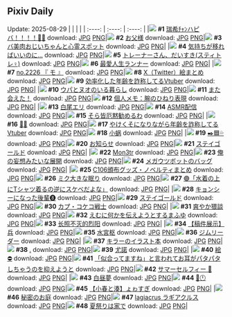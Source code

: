## Pixiv Daily
Update: 2025-08-29
|      |      |      |
| :----: | :----: | :----: |
|![](https://pixiv.microyu.workers.dev/c/240x480/img-master/img/2025/08/27/00/00/08/134366329_p0_master1200.jpg) **#1** [瑞希ﾁｬﾝハピバ！！！！🎂🎉](https://www.pixiv.net/artworks/134366329) download: [JPG](https://pixiv.microyu.workers.dev/img-original/img/2025/08/27/00/00/08/134366329_p0.jpg) [PNG](https://pixiv.microyu.workers.dev/img-original/img/2025/08/27/00/00/08/134366329_p0.png)|![](https://pixiv.microyu.workers.dev/c/240x480/img-master/img/2025/08/28/00/04/14/134403764_p0_master1200.jpg) **#2** [お父様](https://www.pixiv.net/artworks/134403764) download: [JPG](https://pixiv.microyu.workers.dev/img-original/img/2025/08/28/00/04/14/134403764_p0.jpg) [PNG](https://pixiv.microyu.workers.dev/img-original/img/2025/08/28/00/04/14/134403764_p0.png)|![](https://pixiv.microyu.workers.dev/c/240x480/img-master/img/2025/08/27/00/00/39/134366532_p0_master1200.jpg) **#3** [バ美肉おじいちゃんと心霊スポット](https://www.pixiv.net/artworks/134366532) download: [JPG](https://pixiv.microyu.workers.dev/img-original/img/2025/08/27/00/00/39/134366532_p0.jpg) [PNG](https://pixiv.microyu.workers.dev/img-original/img/2025/08/27/00/00/39/134366532_p0.png)|
|![](https://pixiv.microyu.workers.dev/c/240x480/img-master/img/2025/08/27/17/00/34/134386780_p0_master1200.jpg) **#4** [気持ちが移ればいいのに…](https://www.pixiv.net/artworks/134386780) download: [JPG](https://pixiv.microyu.workers.dev/img-original/img/2025/08/27/17/00/34/134386780_p0.jpg) [PNG](https://pixiv.microyu.workers.dev/img-original/img/2025/08/27/17/00/34/134386780_p0.png)|![](https://pixiv.microyu.workers.dev/c/240x480/img-master/img/2025/08/27/22/20/51/134398922_p0_master1200.jpg) **#5** [トレーナーさん、だいすき(スティトレ︎︎♀)](https://www.pixiv.net/artworks/134398922) download: [JPG](https://pixiv.microyu.workers.dev/img-original/img/2025/08/27/22/20/51/134398922_p0.jpg) [PNG](https://pixiv.microyu.workers.dev/img-original/img/2025/08/27/22/20/51/134398922_p0.png)|![](https://pixiv.microyu.workers.dev/c/240x480/img-master/img/2025/08/28/20/02/38/134429377_p0_master1200.jpg) **#6** [最愛人生ランナー](https://www.pixiv.net/artworks/134429377) download: [JPG](https://pixiv.microyu.workers.dev/img-original/img/2025/08/28/20/02/38/134429377_p0.jpg) [PNG](https://pixiv.microyu.workers.dev/img-original/img/2025/08/28/20/02/38/134429377_p0.png)|
|![](https://pixiv.microyu.workers.dev/c/240x480/img-master/img/2025/08/27/22/45/09/134400005_p0_master1200.jpg) **#7** [no.2226 『 モ 』](https://www.pixiv.net/artworks/134400005) download: [JPG](https://pixiv.microyu.workers.dev/img-original/img/2025/08/27/22/45/09/134400005_p0.jpg) [PNG](https://pixiv.microyu.workers.dev/img-original/img/2025/08/27/22/45/09/134400005_p0.png)|![](https://pixiv.microyu.workers.dev/c/240x480/img-master/img/2025/08/27/00/00/23/134366455_p0_master1200.jpg) **#8** [X（Twitter）絵まとめ](https://www.pixiv.net/artworks/134366455) download: [JPG](https://pixiv.microyu.workers.dev/img-original/img/2025/08/27/00/00/23/134366455_p0.jpg) [PNG](https://pixiv.microyu.workers.dev/img-original/img/2025/08/27/00/00/23/134366455_p0.png)|![](https://pixiv.microyu.workers.dev/c/240x480/img-master/img/2025/08/27/21/02/03/134395395_p0_master1200.jpg) **#9** [効率化した年齢を詐称してるVtuber](https://www.pixiv.net/artworks/134395395) download: [JPG](https://pixiv.microyu.workers.dev/img-original/img/2025/08/27/21/02/03/134395395_p0.jpg) [PNG](https://pixiv.microyu.workers.dev/img-original/img/2025/08/27/21/02/03/134395395_p0.png)|
|![](https://pixiv.microyu.workers.dev/c/240x480/img-master/img/2025/08/28/19/32/33/134428012_p0_master1200.jpg) **#10** [ウパとヌオのいる暮らし](https://www.pixiv.net/artworks/134428012) download: [JPG](https://pixiv.microyu.workers.dev/img-original/img/2025/08/28/19/32/33/134428012_p0.jpg) [PNG](https://pixiv.microyu.workers.dev/img-original/img/2025/08/28/19/32/33/134428012_p0.png)|![](https://pixiv.microyu.workers.dev/c/240x480/img-master/img/2025/08/28/20/56/01/134431305_p0_master1200.jpg) **#11** [また会えた！](https://www.pixiv.net/artworks/134431305) download: [JPG](https://pixiv.microyu.workers.dev/img-original/img/2025/08/28/20/56/01/134431305_p0.jpg) [PNG](https://pixiv.microyu.workers.dev/img-original/img/2025/08/28/20/56/01/134431305_p0.png)|![](https://pixiv.microyu.workers.dev/c/240x480/img-master/img/2025/08/28/06/00/06/134411211_p0_master1200.jpg) **#12** [個人メモ：腕のひねり表現](https://www.pixiv.net/artworks/134411211) download: [JPG](https://pixiv.microyu.workers.dev/img-original/img/2025/08/28/06/00/06/134411211_p0.jpg) [PNG](https://pixiv.microyu.workers.dev/img-original/img/2025/08/28/06/00/06/134411211_p0.png)|
|![](https://pixiv.microyu.workers.dev/c/240x480/img-master/img/2025/08/27/00/16/43/134367487_p0_master1200.jpg) **#13** [白尾エリ](https://www.pixiv.net/artworks/134367487) download: [JPG](https://pixiv.microyu.workers.dev/img-original/img/2025/08/27/00/16/43/134367487_p0.jpg) [PNG](https://pixiv.microyu.workers.dev/img-original/img/2025/08/27/00/16/43/134367487_p0.png)|![](https://pixiv.microyu.workers.dev/c/240x480/img-master/img/2025/08/28/12/02/43/134417308_p0_master1200.jpg) **#14** [ASMR配信](https://www.pixiv.net/artworks/134417308) download: [JPG](https://pixiv.microyu.workers.dev/img-original/img/2025/08/28/12/02/43/134417308_p0.jpg) [PNG](https://pixiv.microyu.workers.dev/img-original/img/2025/08/28/12/02/43/134417308_p0.png)|![](https://pixiv.microyu.workers.dev/c/240x480/img-master/img/2025/08/27/00/00/31/134366488_p0_master1200.jpg) **#15** [そら皆厄黙勧めるわ](https://www.pixiv.net/artworks/134366488) download: [JPG](https://pixiv.microyu.workers.dev/img-original/img/2025/08/27/00/00/31/134366488_p0.jpg) [PNG](https://pixiv.microyu.workers.dev/img-original/img/2025/08/27/00/00/31/134366488_p0.png)|
|![](https://pixiv.microyu.workers.dev/c/240x480/img-master/img/2025/08/27/01/26/54/134370012_p0_master1200.jpg) **#16** [💚💙](https://www.pixiv.net/artworks/134370012) download: [JPG](https://pixiv.microyu.workers.dev/img-original/img/2025/08/27/01/26/54/134370012_p0.jpg) [PNG](https://pixiv.microyu.workers.dev/img-original/img/2025/08/27/01/26/54/134370012_p0.png)|![](https://pixiv.microyu.workers.dev/c/240x480/img-master/img/2025/08/28/21/25/45/134432770_p0_master1200.jpg) **#17** [やけくそになりながら年齢を詐称してるVtuber](https://www.pixiv.net/artworks/134432770) download: [JPG](https://pixiv.microyu.workers.dev/img-original/img/2025/08/28/21/25/45/134432770_p0.jpg) [PNG](https://pixiv.microyu.workers.dev/img-original/img/2025/08/28/21/25/45/134432770_p0.png)|![](https://pixiv.microyu.workers.dev/c/240x480/img-master/img/2025/08/27/11/50/40/134380201_p0_master1200.jpg) **#18** [小蜗](https://www.pixiv.net/artworks/134380201) download: [JPG](https://pixiv.microyu.workers.dev/img-original/img/2025/08/27/11/50/40/134380201_p0.jpg) [PNG](https://pixiv.microyu.workers.dev/img-original/img/2025/08/27/11/50/40/134380201_p0.png)|
|![](https://pixiv.microyu.workers.dev/c/240x480/img-master/img/2025/08/27/23/05/10/134400906_p0_master1200.jpg) **#19** [✒️🟦💦](https://www.pixiv.net/artworks/134400906) download: [JPG](https://pixiv.microyu.workers.dev/img-original/img/2025/08/27/23/05/10/134400906_p0.jpg) [PNG](https://pixiv.microyu.workers.dev/img-original/img/2025/08/27/23/05/10/134400906_p0.png)|![](https://pixiv.microyu.workers.dev/c/240x480/img-master/img/2025/08/27/19/27/50/134391321_p0_master1200.jpg) **#20** [お知らせ](https://www.pixiv.net/artworks/134391321) download: [JPG](https://pixiv.microyu.workers.dev/img-original/img/2025/08/27/19/27/50/134391321_p0.jpg) [PNG](https://pixiv.microyu.workers.dev/img-original/img/2025/08/27/19/27/50/134391321_p0.png)|![](https://pixiv.microyu.workers.dev/c/240x480/img-master/img/2025/08/27/09/19/47/134377713_p0_master1200.jpg) **#21** [ステイゴールド](https://www.pixiv.net/artworks/134377713) download: [JPG](https://pixiv.microyu.workers.dev/img-original/img/2025/08/27/09/19/47/134377713_p0.jpg) [PNG](https://pixiv.microyu.workers.dev/img-original/img/2025/08/27/09/19/47/134377713_p0.png)|
|![](https://pixiv.microyu.workers.dev/c/240x480/img-master/img/2025/08/27/16/55/34/134386572_p0_master1200.jpg) **#22** [Mon3tr](https://www.pixiv.net/artworks/134386572) download: [JPG](https://pixiv.microyu.workers.dev/img-original/img/2025/08/27/16/55/34/134386572_p0.jpg) [PNG](https://pixiv.microyu.workers.dev/img-original/img/2025/08/27/16/55/34/134386572_p0.png)|![](https://pixiv.microyu.workers.dev/c/240x480/img-master/img/2025/08/28/09/37/28/134414562_p0_master1200.jpg) **#23** [俺の妄想みたいな展開](https://www.pixiv.net/artworks/134414562) download: [JPG](https://pixiv.microyu.workers.dev/img-original/img/2025/08/28/09/37/28/134414562_p0.jpg) [PNG](https://pixiv.microyu.workers.dev/img-original/img/2025/08/28/09/37/28/134414562_p0.png)|![](https://pixiv.microyu.workers.dev/c/240x480/img-master/img/2025/08/27/11/40/11/134379998_p0_master1200.jpg) **#24** [メガウツボットのバッグ](https://www.pixiv.net/artworks/134379998) download: [JPG](https://pixiv.microyu.workers.dev/img-original/img/2025/08/27/11/40/11/134379998_p0.jpg) [PNG](https://pixiv.microyu.workers.dev/img-original/img/2025/08/27/11/40/11/134379998_p0.png)|
|![](https://pixiv.microyu.workers.dev/c/240x480/img-master/img/2025/08/28/00/00/52/134403446_p0_master1200.jpg) **#25** [C106頒布グッズ・ノベルティまとめ](https://www.pixiv.net/artworks/134403446) download: [JPG](https://pixiv.microyu.workers.dev/img-original/img/2025/08/28/00/00/52/134403446_p0.jpg) [PNG](https://pixiv.microyu.workers.dev/img-original/img/2025/08/28/00/00/52/134403446_p0.png)|![](https://pixiv.microyu.workers.dev/c/240x480/img-master/img/2025/08/28/00/00/05/134403182_p0_master1200.jpg) **#26** [ミク大きな眠り](https://www.pixiv.net/artworks/134403182) download: [JPG](https://pixiv.microyu.workers.dev/img-original/img/2025/08/28/00/00/05/134403182_p0.jpg) [PNG](https://pixiv.microyu.workers.dev/img-original/img/2025/08/28/00/00/05/134403182_p0.png)|![](https://pixiv.microyu.workers.dev/c/240x480/img-master/img/2025/08/27/19/00/11/134390498_p0_master1200.jpg) **#27** [🟣「水着の上にTシャツ着るの逆にスケベだよな」](https://www.pixiv.net/artworks/134390498) download: [JPG](https://pixiv.microyu.workers.dev/img-original/img/2025/08/27/19/00/11/134390498_p0.jpg) [PNG](https://pixiv.microyu.workers.dev/img-original/img/2025/08/27/19/00/11/134390498_p0.png)|
|![](https://pixiv.microyu.workers.dev/c/240x480/img-master/img/2025/08/28/00/01/41/134403554_p0_master1200.jpg) **#28** [キョンシーになった後輩❽](https://www.pixiv.net/artworks/134403554) download: [JPG](https://pixiv.microyu.workers.dev/img-original/img/2025/08/28/00/01/41/134403554_p0.jpg) [PNG](https://pixiv.microyu.workers.dev/img-original/img/2025/08/28/00/01/41/134403554_p0.png)|![](https://pixiv.microyu.workers.dev/c/240x480/img-master/img/2025/08/27/18/30/56/134389591_p0_master1200.jpg) **#29** [ステイゴールド](https://www.pixiv.net/artworks/134389591) download: [JPG](https://pixiv.microyu.workers.dev/img-original/img/2025/08/27/18/30/56/134389591_p0.jpg) [PNG](https://pixiv.microyu.workers.dev/img-original/img/2025/08/27/18/30/56/134389591_p0.png)|![](https://pixiv.microyu.workers.dev/c/240x480/img-master/img/2025/08/27/19/15/17/134391099_p0_master1200.jpg) **#30** [カプ・コケコ戦士](https://www.pixiv.net/artworks/134391099) download: [JPG](https://pixiv.microyu.workers.dev/img-original/img/2025/08/27/19/15/17/134391099_p0.jpg) [PNG](https://pixiv.microyu.workers.dev/img-original/img/2025/08/27/19/15/17/134391099_p0.png)|
|![](https://pixiv.microyu.workers.dev/c/240x480/img-master/img/2025/08/27/11/48/17/134380172_p0_master1200.jpg) **#31** [爽やか猥談](https://www.pixiv.net/artworks/134380172) download: [JPG](https://pixiv.microyu.workers.dev/img-original/img/2025/08/27/11/48/17/134380172_p0.jpg) [PNG](https://pixiv.microyu.workers.dev/img-original/img/2025/08/27/11/48/17/134380172_p0.png)|![](https://pixiv.microyu.workers.dev/c/240x480/img-master/img/2025/08/27/19/28/44/134391497_p0_master1200.jpg) **#32** [えむに何かを伝えようとするまふゆ](https://www.pixiv.net/artworks/134391497) download: [JPG](https://pixiv.microyu.workers.dev/img-original/img/2025/08/27/19/28/44/134391497_p0.jpg) [PNG](https://pixiv.microyu.workers.dev/img-original/img/2025/08/27/19/28/44/134391497_p0.png)|![](https://pixiv.microyu.workers.dev/c/240x480/img-master/img/2025/08/28/12/31/38/134417892_p0_master1200.jpg) **#33** [长照不灭的烈阳](https://www.pixiv.net/artworks/134417892) download: [JPG](https://pixiv.microyu.workers.dev/img-original/img/2025/08/28/12/31/38/134417892_p0.jpg) [PNG](https://pixiv.microyu.workers.dev/img-original/img/2025/08/28/12/31/38/134417892_p0.png)|
|![](https://pixiv.microyu.workers.dev/c/240x480/img-master/img/2025/08/27/14/01/41/134383093_p0_master1200.jpg) **#34** [【稿件展示】兵](https://www.pixiv.net/artworks/134383093) download: [JPG](https://pixiv.microyu.workers.dev/img-original/img/2025/08/27/14/01/41/134383093_p0.jpg) [PNG](https://pixiv.microyu.workers.dev/img-original/img/2025/08/27/14/01/41/134383093_p0.png)|![](https://pixiv.microyu.workers.dev/c/240x480/img-master/img/2025/08/27/00/28/18/134368004_p0_master1200.jpg) **#35** [水宮枢](https://www.pixiv.net/artworks/134368004) download: [JPG](https://pixiv.microyu.workers.dev/img-original/img/2025/08/27/00/28/18/134368004_p0.jpg) [PNG](https://pixiv.microyu.workers.dev/img-original/img/2025/08/27/00/28/18/134368004_p0.png)|![](https://pixiv.microyu.workers.dev/c/240x480/img-master/img/2025/08/28/21/17/15/134432393_p0_master1200.jpg) **#36** [ジムリーダー](https://www.pixiv.net/artworks/134432393) download: [JPG](https://pixiv.microyu.workers.dev/img-original/img/2025/08/28/21/17/15/134432393_p0.jpg) [PNG](https://pixiv.microyu.workers.dev/img-original/img/2025/08/28/21/17/15/134432393_p0.png)|
|![](https://pixiv.microyu.workers.dev/c/240x480/img-master/img/2025/08/27/11/17/05/134379597_p0_master1200.jpg) **#37** [キラーのイラスト本](https://www.pixiv.net/artworks/134379597) download: [JPG](https://pixiv.microyu.workers.dev/img-original/img/2025/08/27/11/17/05/134379597_p0.jpg) [PNG](https://pixiv.microyu.workers.dev/img-original/img/2025/08/27/11/17/05/134379597_p0.png)|![](https://pixiv.microyu.workers.dev/c/240x480/img-master/img/2025/08/28/01/56/06/134407547_p0_master1200.jpg) **#38** [.](https://www.pixiv.net/artworks/134407547) download: [JPG](https://pixiv.microyu.workers.dev/img-original/img/2025/08/28/01/56/06/134407547_p0.jpg) [PNG](https://pixiv.microyu.workers.dev/img-original/img/2025/08/28/01/56/06/134407547_p0.png)|![](https://pixiv.microyu.workers.dev/c/240x480/img-master/img/2025/08/28/18/00/09/134424911_p0_master1200.jpg) **#39** [尤諾](https://www.pixiv.net/artworks/134424911) download: [JPG](https://pixiv.microyu.workers.dev/img-original/img/2025/08/28/18/00/09/134424911_p0.jpg) [PNG](https://pixiv.microyu.workers.dev/img-original/img/2025/08/28/18/00/09/134424911_p0.png)|
|![](https://pixiv.microyu.workers.dev/c/240x480/img-master/img/2025/08/28/21/31/59/134433070_p0_master1200.jpg) **#40** [絵⛔️](https://www.pixiv.net/artworks/134433070) download: [JPG](https://pixiv.microyu.workers.dev/img-original/img/2025/08/28/21/31/59/134433070_p0.jpg) [PNG](https://pixiv.microyu.workers.dev/img-original/img/2025/08/28/21/31/59/134433070_p0.png)|![](https://pixiv.microyu.workers.dev/c/240x480/img-master/img/2025/08/27/00/52/07/134368910_p0_master1200.jpg) **#41** [「似合ってますね」と言われてお耳がパタパタしちゃうのを抑えようと](https://www.pixiv.net/artworks/134368910) download: [JPG](https://pixiv.microyu.workers.dev/img-original/img/2025/08/27/00/52/07/134368910_p0.jpg) [PNG](https://pixiv.microyu.workers.dev/img-original/img/2025/08/27/00/52/07/134368910_p0.png)|![](https://pixiv.microyu.workers.dev/c/240x480/img-master/img/2025/08/27/15/26/54/134384660_p0_master1200.jpg) **#42** [サマーセルフィー 📸](https://www.pixiv.net/artworks/134384660) download: [JPG](https://pixiv.microyu.workers.dev/img-original/img/2025/08/27/15/26/54/134384660_p0.jpg) [PNG](https://pixiv.microyu.workers.dev/img-original/img/2025/08/27/15/26/54/134384660_p0.png)|
|![](https://pixiv.microyu.workers.dev/c/240x480/img-master/img/2025/08/28/00/00/13/134403254_p0_master1200.jpg) **#43** [白昼夢](https://www.pixiv.net/artworks/134403254) download: [JPG](https://pixiv.microyu.workers.dev/img-original/img/2025/08/28/00/00/13/134403254_p0.jpg) [PNG](https://pixiv.microyu.workers.dev/img-original/img/2025/08/28/00/00/13/134403254_p0.png)|![](https://pixiv.microyu.workers.dev/c/240x480/img-master/img/2025/08/27/16/50/40/134386471_p0_master1200.jpg) **#44** [🥪🕛](https://www.pixiv.net/artworks/134386471) download: [JPG](https://pixiv.microyu.workers.dev/img-original/img/2025/08/27/16/50/40/134386471_p0.jpg) [PNG](https://pixiv.microyu.workers.dev/img-original/img/2025/08/27/16/50/40/134386471_p0.png)|![](https://pixiv.microyu.workers.dev/c/240x480/img-master/img/2025/08/28/20/13/06/134429794_p0_master1200.jpg) **#45** [【小春と湊】ょゎすぎ](https://www.pixiv.net/artworks/134429794) download: [JPG](https://pixiv.microyu.workers.dev/img-original/img/2025/08/28/20/13/06/134429794_p0.jpg) [PNG](https://pixiv.microyu.workers.dev/img-original/img/2025/08/28/20/13/06/134429794_p0.png)|
|![](https://pixiv.microyu.workers.dev/c/240x480/img-master/img/2025/08/27/17/15/47/134387161_p0_master1200.jpg) **#46** [秘密のお庭](https://www.pixiv.net/artworks/134387161) download: [JPG](https://pixiv.microyu.workers.dev/img-original/img/2025/08/27/17/15/47/134387161_p0.jpg) [PNG](https://pixiv.microyu.workers.dev/img-original/img/2025/08/27/17/15/47/134387161_p0.png)|![](https://pixiv.microyu.workers.dev/c/240x480/img-master/img/2025/08/27/06/55/06/134375205_p0_master1200.jpg) **#47** [lagiacrus ラギアクルス](https://www.pixiv.net/artworks/134375205) download: [JPG](https://pixiv.microyu.workers.dev/img-original/img/2025/08/27/06/55/06/134375205_p0.jpg) [PNG](https://pixiv.microyu.workers.dev/img-original/img/2025/08/27/06/55/06/134375205_p0.png)|![](https://pixiv.microyu.workers.dev/c/240x480/img-master/img/2025/08/27/20/43/21/134394411_p0_master1200.jpg) **#48** [夏祭りは家で](https://www.pixiv.net/artworks/134394411) download: [JPG](https://pixiv.microyu.workers.dev/img-original/img/2025/08/27/20/43/21/134394411_p0.jpg) [PNG](https://pixiv.microyu.workers.dev/img-original/img/2025/08/27/20/43/21/134394411_p0.png)|

